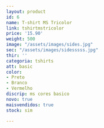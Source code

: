 ```yaml
---
layout: product
id: 6
name: T-shirt MS Tricolor
link: tshirtmstricolor
price: '15.90'
weight: 500
image: "/assets/images/sides.jpg"
sec: "/assets/images/sidesssss.jpg"
thir: ''
categoria: tshirts
att: basic
color:
- Preto
- Branco
- Vermelho
discrip: ms cores basico
novo: true
maisvendidos: true
stock: sim

---
```


